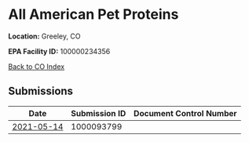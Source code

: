 # All American Pet Proteins

**Location:** Greeley, CO

**EPA Facility ID:** 100000234356

[Back to CO Index](../../index.md)

## Submissions

| Date | Submission ID | Document Control Number |
|------|--------------|-------------------------|
| [2021-05-14](submissions/1000093799.md) | 1000093799 |  |
